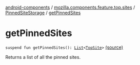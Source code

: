 [android-components](../../index.md) / [mozilla.components.feature.top.sites](../index.md) / [PinnedSiteStorage](index.md) / [getPinnedSites](./get-pinned-sites.md)

# getPinnedSites

`suspend fun getPinnedSites(): `[`List`](https://kotlinlang.org/api/latest/jvm/stdlib/kotlin.collections/-list/index.html)`<`[`TopSite`](../-top-site/index.md)`>` [(source)](https://github.com/mozilla-mobile/android-components/blob/master/components/feature/top-sites/src/main/java/mozilla/components/feature/top/sites/PinnedSiteStorage.kt#L69)

Returns a list of all the pinned sites.

